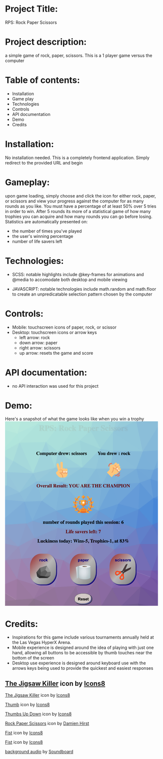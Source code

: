 # Project Title: 
RPS: Rock Paper Scissors

# Project description: 
a simple game of rock, paper, scissors. This is a 1 player game versus the computer 

# Table of contents:
- Installation
- Game play
- Technologies
- Controls
- API documentation
- Demo
- Credits

# Installation:
No installation needed. This is a completely frontend application. Simply redirect to the provided URL and begin

# Gameplay:
upon game loading, simply choose and click the icon for either rock, paper, or scissors and view your progress against the computer for as many rounds as you like. You must have a percentage of at least 50% over 5 tries in order to win. After 5 rounds its more of a statistical game of how many trophies you can acquire and how many rounds you can go before losing.
Statistics are automatically presented on:
- the number of times you've played 
- the user's winning percentage
- number of life savers left

# Technologies:
- SCSS: notable highlights include @key-frames for animations and @media to accomodate both desktop and mobile viewing

- JAVASCRIPT: notable technologies include math.random and math.floor to create an unpredicatable selection pattern chosen by the computer

# Controls:
- Mobile: touchscreen icons of paper, rock, or scissor
- Desktop: touchscreen icons or arrow keys
  - left arrow: rock
  - down arrow: paper
  - right arrow: scissors
  - up arrow: resets the game and score

# API documentation:
- no API interaction was used for this project

# Demo:
Here's a snapshot of what the game looks like when you win a trophy
![RPS](/assets/rpsdemoimage.png)

# Credits:
- Inspirations for this game include various tournaments annually held at the Las Vegas HyperX Arena.
- Mobile experience is designed around the idea of playing with just one hand, allowing all buttons to be accessible by thumb touches near the bottom of the screen
- Desktop use experience is designed around keyboard use with the arrows keys being used to provide the quickest and easiest responses

<a target="_blank" href="https://icons8.com/icon/108377/the-jigsaw-killer">The Jigsaw Killer</a> icon by <a target="_blank" href="https://icons8.com">Icons8</a>
------------------
<a target="_blank" href="https://icons8.com/icon/96712/the-jigsaw-killer">The Jigsaw Killer</a> icon by <a target="_blank" href="https://icons8.com">Icons8</a>

<a target="_blank" href="https://icons8.com/icon/Q38bpg3IO0F2/thumb">Thumb</a> icon by <a target="_blank" href="https://icons8.com">Icons8</a>

<a target="_blank" href="https://icons8.com/icon/52209/thumbs-up-down">Thumbs Up Down</a> icon by <a target="_blank" href="https://icons8.com">Icons8</a>

<a target="_blank" href="https://wrpsa.com/rocks-papers-scissors/">Rock Paper Scissors</a> icon by <a target="_blank" href="https://wrpsa.com/rocks-papers-scissors/">Damien Hirst</a>

<a target="_blank" href="https://icons8.com/icon/9gX3N6oWZVi3/fist">Fist</a> icon by <a target="_blank" href="https://icons8.com">Icons8</a>

<a target="_blank" href="https://icons8.com/icon/UU1CYnCFbv8C/fist">Fist</a> icon by <a target="_blank" href="https://icons8.com">Icons8</a>

<a target="_blank" href="https://www.soundboard.com/search.aspx?keyword=Jigsaw">background audio</a> by <a target="_blank" href="https://www.soundboard.com/">Soundboard</a>